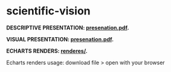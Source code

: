 # scientific-vision
 
**DESCRIPTIVE PRESENTATION: [presenation.pdf](https://github.com/tommasoromano/scientific-vision/blob/main/presentation.pdf).**

**VISUAL PRESENTATION: [presenation.pdf](https://github.com/tommasoromano/scientific-vision/blob/main/presentation.pdf).**

**ECHARTS RENDERS: [renderes/](https://github.com/tommasoromano/scientific-vision/tree/main/renderers).**

Echarts renders usage: download file > open with your browser
